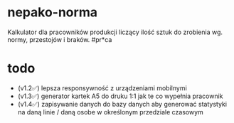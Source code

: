 # nepako-norma
Kalkulator dla pracowników produkcji liczący ilość sztuk do zrobienia wg. normy, przestojów i braków. #pr*ca


# todo
- (v1.2✅) lepsza responsywność z urządzeniami mobilnymi
- (v1.3✅) generator kartek A5 do druku 1:1 jak te co wypełnia pracownik
- (v1.4✅) zapisywanie danych do bazy danych aby generować statystyki na daną linie / daną osobe w określonym przedziale czasowym
